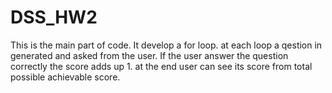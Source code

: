 # DSS_HW2

This is the main part of code. It develop a for loop. at each loop a qestion in generated
    and asked from the user. If the user answer the question correctly the score adds up 1.
    at the end user can see its score from total possible achievable score.